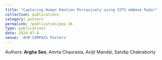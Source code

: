 ```yaml
---
title: "Capturing Human Emotion Pervasively using COTS mmWave Radar"
collection: publications
category: posters
permalink: /publication/pep-16
type: publications
date: 2024-07-8
venue: 'ACM COMPASS Posters'
---
```


Authors: <b>Argha Sen</b>, Amrta Chaurasia, Avijit Mandal, Sandip Chakraborty <br>
